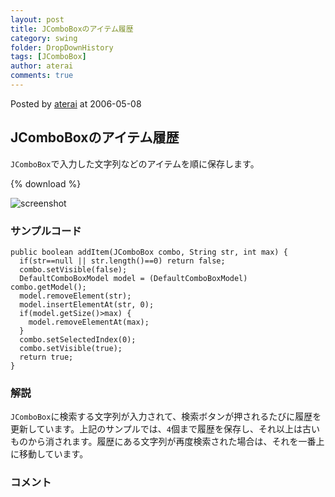 ```yaml
---
layout: post
title: JComboBoxのアイテム履歴
category: swing
folder: DropDownHistory
tags: [JComboBox]
author: aterai
comments: true
---
```


Posted by [aterai](http://terai.xrea.jp/aterai.html) at 2006-05-08

## JComboBoxのアイテム履歴
`JComboBox`で入力した文字列などのアイテムを順に保存します。

{% download %}

![screenshot](https://lh3.googleusercontent.com/_9Z4BYR88imo/TQTL-2krEbI/AAAAAAAAAYc/9yTnbMmSi1Q/s800/DropDownHistory.png)

### サンプルコード
<pre class="prettyprint"><code>public boolean addItem(JComboBox combo, String str, int max) {
  if(str==null || str.length()==0) return false;
  combo.setVisible(false);
  DefaultComboBoxModel model = (DefaultComboBoxModel) combo.getModel();
  model.removeElement(str);
  model.insertElementAt(str, 0);
  if(model.getSize()&gt;max) {
    model.removeElementAt(max);
  }
  combo.setSelectedIndex(0);
  combo.setVisible(true);
  return true;
}
</code></pre>

### 解説
`JComboBox`に検索する文字列が入力されて、検索ボタンが押されるたびに履歴を更新しています。上記のサンプルでは、`4`個まで履歴を保存し、それ以上は古いものから消されます。履歴にある文字列が再度検索された場合は、それを一番上に移動しています。

### コメント
